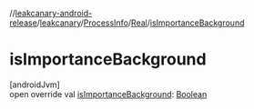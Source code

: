 //[leakcanary-android-release](../../../../index.md)/[leakcanary](../../index.md)/[ProcessInfo](../index.md)/[Real](index.md)/[isImportanceBackground](is-importance-background.md)

# isImportanceBackground

[androidJvm]\
open override val [isImportanceBackground](is-importance-background.md): [Boolean](https://kotlinlang.org/api/latest/jvm/stdlib/kotlin/-boolean/index.html)
